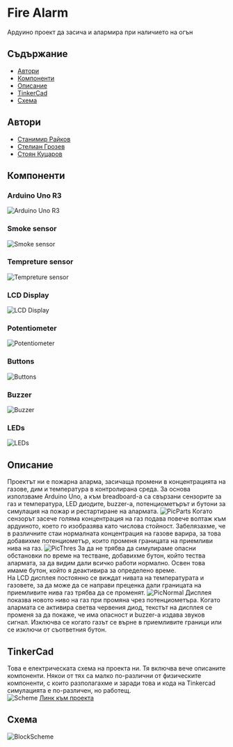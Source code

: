 # Fire Alarm

Ардуино проект да засича и алармира при наличието на огън


## Съдържание
- [Автори](#Автори)
- [Компоненти](#Компоненти)
- [Описание](#Описание)
- [TinkerCad](#TinkerCad)
- [Схема](#Схема)

## Автори

- [Станимир Райков](https://github.com/StanimirRaykov)
- [Стелиан Грозев](https://github.com/NqkoiNqkojsi)
- [Стоян Куцаров](https://github.com/StoyanKucarov)


## Компоненти
### Arduino Uno R3
![Arduino Uno R3](Assets/arduino.png)
### Smoke sensor
![Smoke sensor](Assets/gas.png)
### Tempreture sensor
![Tempreture sensor](Assets/temp.png)
### LCD Display
![LCD Display](Assets/lcd.png)
### Potentiometer
![Potentiometer](Assets/potentiometer.png)
### Buttons
![Buttons](Assets/buttons.png)
### Buzzer
![Buzzer](Assets/buzzer.png)
### LEDs
![LEDs](Assets/diodes.png)

## Описание
Проектът ни е пожарна аларма, засичаща промени в концентрацията на газове, дим и температура в контролирана среда. За основа използваме Arduino Uno, а към breadboard-a са свързани сензорите за газ и температура, LED диодите, buzzer-a, потенциометърът и бутони за симулация на пожар и рестартиране на алармата. 
![PicParts](Assets/Components.png)
Когато сензорът засече голяма концентрация на газ подава повече волтаж към ардуиното, което го изобразява като числова стойност. Забелязахме, че в различните стаи нормалната концентрация на газове варира, за това добавихме потенциометър, които променя границата на приемливи нива на газ. 
![PicThres](Assets/Threshold.jpg)
За да не трябва да симулираме опасни обстановки по време на тестване, добавихме бутон, който тества алармата, за да видим дали всичко работи нормално. Освен това имаме бутон, който я деактивира за определено време.</br>
На LCD дисплея постоянно се виждат нивата на температурата и газовете, за да може да се направи преценка дали границата на приемливите нива газ трябва да се променят. 
![PicNormal](Assets/PicNorm.jpg)
Дисплея показва новото ниво на газ при промяна чрез потенциометъра. Когато алармата се активира светва червения диод, текстът на дисплея се променя за да покаже, че има опасност и buzzer-a издава звуков сигнал. Изключва се когато газът се върне в приемливите граници или се изключи от съответния бутон.
## TinkerCad
Това е електрическата схема на проекта ни. Тя включва вече описаните компоненти. Някои от тях са малко по-различни от физическите компоненти, с които разполагахме и заради това и кода на Tinkercad симулацията е по-различен, но работещ. </br>
![Scheme](Assets/Thinker.PNG)
[Линк към проекта](https://www.tinkercad.com/things/73Vmj3uctmr-fire-alarm/editel?sharecode=-ZLLZeEerQ_WBVAjuvz5LY760c4C4uISC7WW1tUkoZA)
## Cхема
![BlockScheme](Assets/FlowChart.png)
